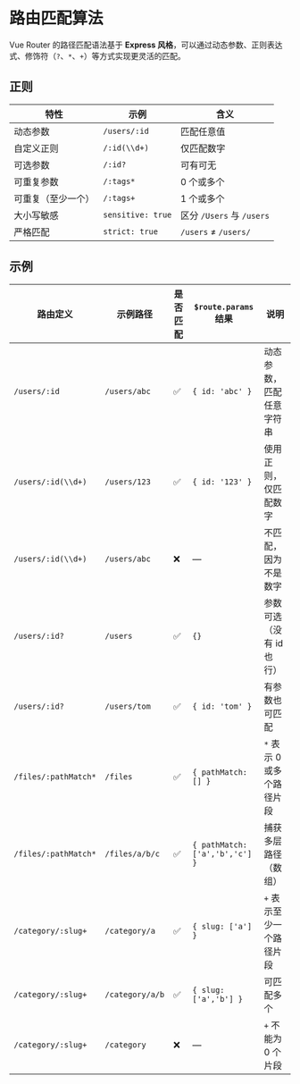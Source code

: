 # 路由匹配算法

Vue Router 的路径匹配语法基于 **Express 风格**，可以通过动态参数、正则表达式、修饰符（`?`、`*`、`+`）等方式实现更灵活的匹配。

## 正则

| 特性               | 示例              | 含义                      |
| ------------------ | ----------------- | ------------------------- |
| 动态参数           | `/users/:id`      | 匹配任意值                |
| 自定义正则         | `/:id(\\d+)`      | 仅匹配数字                |
| 可选参数           | `/:id?`           | 可有可无                  |
| 可重复参数         | `/:tags*`         | 0 个或多个                |
| 可重复（至少一个） | `/:tags+`         | 1 个或多个                |
| 大小写敏感         | `sensitive: true` | 区分 `/Users` 与 `/users` |
| 严格匹配           | `strict: true`    | `/users` ≠ `/users/`      |

## 示例

| 路由定义             | 示例路径        | 是否匹配 | `$route.params` 结果           | 说明                      |
| -------------------- | --------------- | -------- | ------------------------------ | ------------------------- |
| `/users/:id`         | `/users/abc`    | ✅        | `{ id: 'abc' }`                | 动态参数，匹配任意字符串  |
| `/users/:id(\\d+)`   | `/users/123`    | ✅        | `{ id: '123' }`                | 使用正则，仅匹配数字      |
| `/users/:id(\\d+)`   | `/users/abc`    | ❌        | —                              | 不匹配，因为不是数字      |
| `/users/:id?`        | `/users`        | ✅        | `{}`                           | 参数可选（没有 id 也行）  |
| `/users/:id?`        | `/users/tom`    | ✅        | `{ id: 'tom' }`                | 有参数也可匹配            |
| `/files/:pathMatch*` | `/files`        | ✅        | `{ pathMatch: [] }`            | `*` 表示 0 或多个路径片段 |
| `/files/:pathMatch*` | `/files/a/b/c`  | ✅        | `{ pathMatch: ['a','b','c'] }` | 捕获多层路径（数组）      |
| `/category/:slug+`   | `/category/a`   | ✅        | `{ slug: ['a'] }`              | `+` 表示至少一个路径片段  |
| `/category/:slug+`   | `/category/a/b` | ✅        | `{ slug: ['a','b'] }`          | 可匹配多个                |
| `/category/:slug+`   | `/category`     | ❌        | —                              | `+` 不能为 0 个片段       |